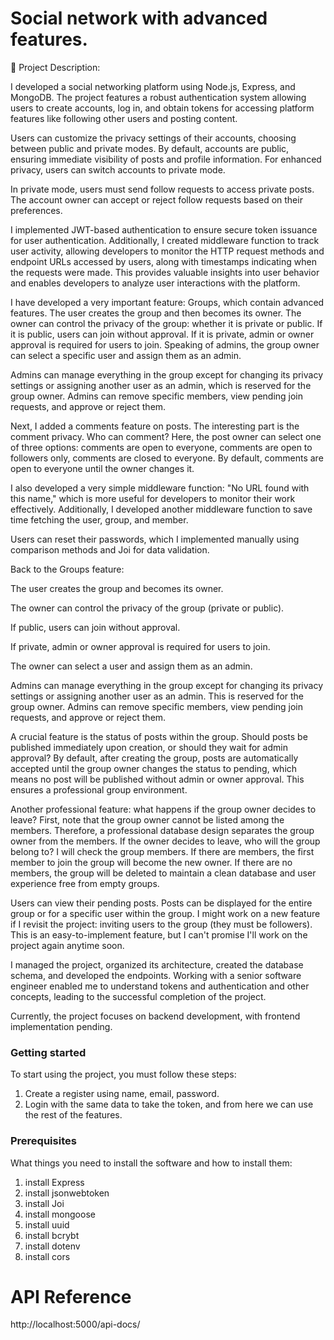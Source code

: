 
# Social network with advanced features.



🌟 Project Description:

I developed a social networking platform using Node.js, Express, and MongoDB. The project features a robust authentication system allowing users to create accounts, log in, and obtain tokens for accessing platform features like following other users and posting content.



Users can customize the privacy settings of their accounts, choosing between public and private modes. By default, accounts are public, ensuring immediate visibility of posts and profile information. For enhanced privacy, users can switch accounts to private mode.



In private mode, users must send follow requests to access private posts. The account owner can accept or reject follow requests based on their preferences.



I implemented JWT-based authentication to ensure secure token issuance for user authentication. Additionally, I created middleware function to track user activity, allowing developers to monitor the HTTP request methods and endpoint URLs accessed by users, along with timestamps indicating when the requests were made. This provides valuable insights into user behavior and enables developers to analyze user interactions with the platform.



I have developed a very important feature: Groups, which contain advanced features. The user creates the group and then becomes its owner. The owner can control the privacy of the group: whether it is private or public. If it is public, users can join without approval. If it is private, admin or owner approval is required for users to join. Speaking of admins, the group owner can select a specific user and assign them as an admin.

Admins can manage everything in the group except for changing its privacy settings or assigning another user as an admin, which is reserved for the group owner. Admins can remove specific members, view pending join requests, and approve or reject them.

Next, I added a comments feature on posts. The interesting part is the comment privacy. Who can comment? Here, the post owner can select one of three options: comments are open to everyone, comments are open to followers only, comments are closed to everyone. By default, comments are open to everyone until the owner changes it.

I also developed a very simple middleware function: "No URL found with this name," which is more useful for developers to monitor their work effectively. Additionally, I developed another middleware function to save time fetching the user, group, and member.

Users can reset their passwords, which I implemented manually using comparison methods and Joi for data validation.

Back to the Groups feature:

The user creates the group and becomes its owner.

The owner can control the privacy of the group (private or public).

If public, users can join without approval.

If private, admin or owner approval is required for users to join.

The owner can select a user and assign them as an admin.

Admins can manage everything in the group except for changing its privacy settings or assigning another user as an admin. This is reserved for the group owner. Admins can remove specific members, view pending join requests, and approve or reject them.

A crucial feature is the status of posts within the group. Should posts be published immediately upon creation, or should they wait for admin approval? By default, after creating the group, posts are automatically accepted until the group owner changes the status to pending, which means no post will be published without admin or owner approval. This ensures a professional group environment.

Another professional feature: what happens if the group owner decides to leave? First, note that the group owner cannot be listed among the members. Therefore, a professional database design separates the group owner from the members. If the owner decides to leave, who will the group belong to? I will check the group members. If there are members, the first member to join the group will become the new owner. If there are no members, the group will be deleted to maintain a clean database and user experience free from empty groups.

Users can view their pending posts. Posts can be displayed for the entire group or for a specific user within the group. I might work on a new feature if I revisit the project: inviting users to the group (they must be followers). This is an easy-to-implement feature, but I can't promise I'll work on the project again anytime soon.





I managed the project, organized its architecture, created the database schema, and developed the endpoints. Working with a senior software engineer enabled me to understand tokens and authentication and other concepts, leading to the successful completion of the project.



Currently, the project focuses on backend development, with frontend implementation pending.

### Getting started
To start using the project, you must follow these steps:
1) Create a register using name, email, password.
2) Login with the same data to take the token, and from here we can use the rest of the features.

### Prerequisites
What things you need to install the software and how to install them:
1) install Express
2) install jsonwebtoken
3) install Joi 
4) install mongoose 
5) install uuid
6) install bcrybt
7) install dotenv
8) install cors





# API Reference
http://localhost:5000/api-docs/
